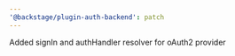 ```yaml
---
'@backstage/plugin-auth-backend': patch
---
```


Added signIn and authHandler resolver for oAuth2 provider
